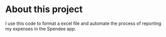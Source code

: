 # About this project
I use this code to format a excel file and automate the process of
reporting my expenses in the Spendee app.